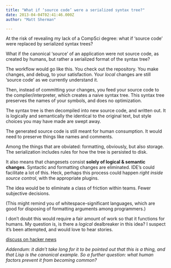 ```yaml
---
title: "What if ‘source code’ were a serialized syntax tree?"
date: 2013-04-04T02:41:46.000Z
author: "Matt Sherman"

---
```


At the risk of revealing my lack of a CompSci degree: what if ‘source code’ were replaced by serialized syntax trees?

What if the canonical ‘source’ of an application were not source code, as created by humans, but rather a serialized format of the syntax tree?

The workflow would go like this. You check out the repository. You make changes, and debug, to your satisfaction. Your _local_ changes are still ‘source code’ as we currently understand it.

Then, instead of committing your changes, you feed your source code to the complier/interpreter, which creates a naive syntax tree. This syntax tree preserves the names of your symbols, and does no optimization.

The syntax tree is then decompiled into new source code, and written out. It is logically and semantically the identical to the original text, but style choices you may have made are swept away.

The generated source code is still meant for human consumption. It would need to preserve things like names and comments.

Among the things that are obviated: formatting, obviously, but also storage. The serialization includes rules for how the tree is persisted to disk.

It also means that changesets consist **solely of logical &amp; semantic changes**. Syntactic and formatting changes are eliminated. IDE’s could facilitate a lot of this. Heck, perhaps this process could happen _right inside source control_, with the appropriate plugins.

The idea would be to eliminate a class of friction within teams. Fewer subjective decisions.

(This might remind you of whitespace-significant languages, which are good for disposing of formatting arguments among programmers.)

I don’t doubt this would require a fair amount of work so that it functions for humans. My question is, is there a _logical_ dealbreaker in this idea? I suspect it’s been attempted, and would love to hear stories.

[discuss on hacker news](https://news.ycombinator.com/item?id=5490663)

_Addendum: it didn’t take long for it to be pointed out that this is a thing, and that Lisp is the canonical example. So a further question: what human factors prevent it from becoming common?_
